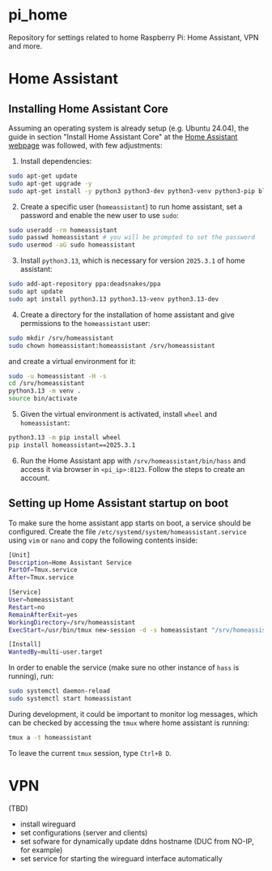 # pi_home
Repository for settings related to home Raspberry Pi: Home Assistant, VPN and more.

# Home Assistant

## Installing Home Assistant Core

Assuming an operating system is already setup (e.g. Ubuntu 24.04), the guide in section "Install Home Assistant Core" at the [Home Assistant webpage](https://www.home-assistant.io/installation/linux#install-home-assistant-core) was followed, with few adjustments:

1. Install dependencies:
```sh
sudo apt-get update
sudo apt-get upgrade -y
sudo apt-get install -y python3 python3-dev python3-venv python3-pip bluez libffi-dev libssl-dev libjpeg-dev zlib1g-dev autoconf build-essential libopenjp2-7 libtiff6 libturbojpeg0-dev tzdata ffmpeg liblapack3 liblapack-dev libatlas-base-dev
```

2. Create a specific user (`homeassistant`) to run home assistant, set a password and enable the new user to use `sudo`:
```sh
sudo useradd -rm homeassistant
sudo passwd homeassistant # you will be prompted to set the password
sudo usermod -aG sudo homeassistant
```

3. Install `python3.13`, which is necessary for version `2025.3.1` of home assistant:
```sh
sudo add-apt-repository ppa:deadsnakes/ppa
sudo apt update
sudo apt install python3.13 python3.13-venv python3.13-dev
```

4. Create a directory for the installation of home assistant and give permissions to the `homeassistant` user:
```sh
sudo mkdir /srv/homeassistant
sudo chown homeassistant:homeassistant /srv/homeassistant
```
and create a virtual environment for it:
```sh
sudo -u homeassistant -H -s
cd /srv/homeassistant
python3.13 -m venv .
source bin/activate
```

5. Given the virtual environment is activated, install `wheel` and `homeassistant`:
```sh
python3.13 -m pip install wheel
pip install homeassistant==2025.3.1
```

6. Run the Home Assistant app with `/srv/homeassistant/bin/hass` and access it via browser in `<pi_ip>:8123`. Follow the steps to create an account.

## Setting up Home Assistant startup on boot

To make sure the home assistant app starts on boot, a service should be configured. Create the file `/etc/systemd/system/homeassistant.service` using `vim` or `nano` and copy the following contents inside:
```sh
[Unit]
Description=Home Assistant Service
PartOf=Tmux.service
After=Tmux.service

[Service]
User=homeassistant
Restart=no
RemainAfterExit=yes
WorkingDirectory=/srv/homeassistant
ExecStart=/usr/bin/tmux new-session -d -s homeassistant "/srv/homeassistant/bin/hass"

[Install]
WantedBy=multi-user.target
```
In order to enable the service (make sure no other instance of `hass` is running), run:
```sh
sudo systemctl daemon-reload
sudo systemctl start homeassistant
```
During development, it could be important to monitor log messages, which can be checked by accessing the `tmux` where home assistant is running:
```sh
tmux a -t homeassistant
```
To leave the current `tmux` session, type `Ctrl+B D`.

# VPN

(TBD)
- install wireguard
- set configurations (server and clients)
- set sofware for dynamically update ddns hostname (DUC from NO-IP, for example)
- set service for starting the wireguard interface automatically